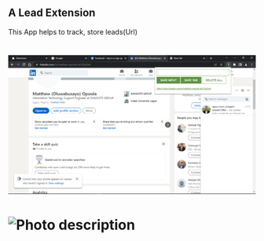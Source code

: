 ## A Lead Extension

This App helps to track, store leads(Url)

# ![Photo description ](img/extension.png)
# ![Photo description ](img/extension2.png)